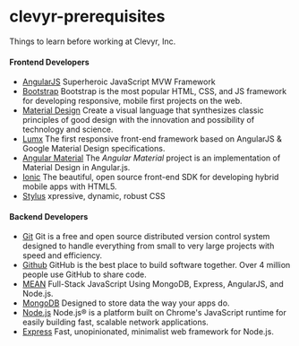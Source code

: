 # clevyr-prerequisites
Things to learn before working at Clevyr, Inc.

#### Frontend Developers
- [AngularJS](https://angularjs.org) Superheroic JavaScript MVW Framework 
- [Bootstrap](http://getbootstrap.com) Bootstrap is the most popular HTML, CSS, and JS framework for developing responsive, mobile first projects on the web.
- [Material Design](http://www.google.com/design/spec/material-design/introduction.html) Create a visual language that synthesizes classic principles of good design with the innovation and possibility of technology and science.
- [Lumx](http://ui.lumapps.com/) The first responsive front-end framework based on AngularJS & Google Material Design specifications.
- [Angular Material](https://material.angularjs.org/#/) The *Angular Material* project is an implementation of Material Design in Angular.js.
- [Ionic](http://ionicframework.com/) The beautiful, open source front-end SDK for developing hybrid mobile apps with HTML5.
- [Stylus](https://learnboost.github.io/stylus/) xpressive, dynamic, robust CSS

#### Backend Developers
- [Git](http://git-scm.com/) Git is a free and open source distributed version control system designed to handle everything from small to very large projects with speed and efficiency.
- [Github](https://github.com) GitHub is the best place to build software together. Over 4 million people use GitHub to share code.
- [MEAN](http://mean.io/#!/) Full-Stack JavaScript Using MongoDB, Express, AngularJS, and Node.js.
- [MongoDB](http://www.mongodb.org/) Designed to store data the way your apps do.
- [Node.js](https://nodejs.org/) Node.js® is a platform built on Chrome's JavaScript runtime for easily building fast, scalable network applications.
- [Express](http://expressjs.com/) Fast, unopinionated, minimalist web framework for Node.js.
